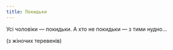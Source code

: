 ```yaml
---
title: Покидьки
---
```


Усі чоловіки — покидьки. А хто не покидьки — з тими нудно…

(з жіночих теревенів)

